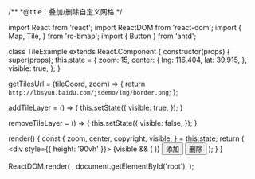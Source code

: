 /**
 *@title：叠加/删除自定义网格
 */

import React from 'react';
import ReactDOM from 'react-dom';
import {
  Map,
  Tile,
} from 'rc-bmap';
import { Button } from 'antd';

class TileExample extends React.Component {
  constructor(props) {
    super(props);
    this.state = {
      zoom: 15,
      center: {
        lng: 116.404,
        lat: 39.915,
      },
      visible: true,
    };
  }

  getTilesUrl = (tileCoord, zoom) => {
    return `http://lbsyun.baidu.com/jsdemo/img/border.png`;
  };

  addTileLayer = () => {
    this.setState({
      visible: true,
    });
  }

  removeTileLayer = () => {
    this.setState({
      visible: false,
    });
  }

  render() {
    const {
      zoom, center, copyright, visible,
    } = this.state;
    return (
      <div style={{ height: '90vh' }}>
        <Map
          ak="dbLUj1nQTvDvKXkov5fhnH5HIE88RUEO"
          scrollWheelZoom
          center={center}
          zoom={zoom}
        >
          {visible
          && (<Tile
            copyright={copyright}
            getTilesUrl={this.getTilesUrl}
            transparentPng
          />
          )}
        </Map>
        <Button onClick={this.addTileLayer}>添加</Button>
        <Button onClick={this.removeTileLayer}>删除</Button>
      </div>
    );
  }
}

ReactDOM.render(
  <TileExample />,
  document.getElementById('root'),
);
